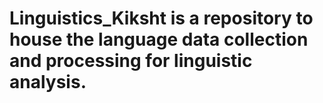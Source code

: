 # Linguistics_Kiksht is a repository to house the language data collection and processing for linguistic analysis.
